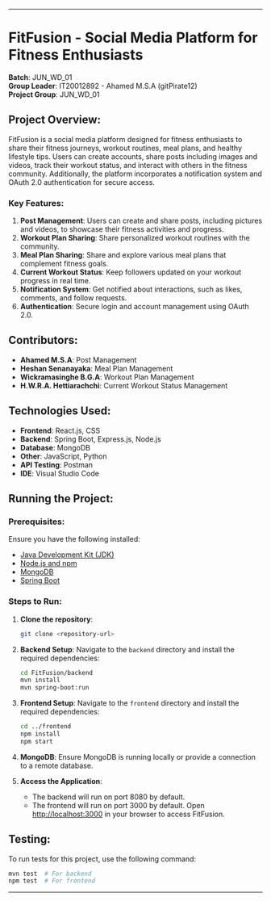 
---

# FitFusion - Social Media Platform for Fitness Enthusiasts
**Batch**: JUN_WD_01  
**Group Leader**: IT20012892 - Ahamed M.S.A (gitPirate12)  
**Project Group**: JUN_WD_01

## Project Overview:
FitFusion is a social media platform designed for fitness enthusiasts to share their fitness journeys, workout routines, meal plans, and healthy lifestyle tips. Users can create accounts, share posts including images and videos, track their workout status, and interact with others in the fitness community. Additionally, the platform incorporates a notification system and OAuth 2.0 authentication for secure access.

### Key Features:
1. **Post Management**: Users can create and share posts, including pictures and videos, to showcase their fitness activities and progress.
2. **Workout Plan Sharing**: Share personalized workout routines with the community.
3. **Meal Plan Sharing**: Share and explore various meal plans that complement fitness goals.
4. **Current Workout Status**: Keep followers updated on your workout progress in real time.
5. **Notification System**: Get notified about interactions, such as likes, comments, and follow requests.
6. **Authentication**: Secure login and account management using OAuth 2.0.

## Contributors:
- **Ahamed M.S.A**: Post Management  
- **Heshan Senanayaka**: Meal Plan Management  
- **Wickramasinghe B.G.A**: Workout Plan Management  
- **H.W.R.A. Hettiarachchi**: Current Workout Status Management  

## Technologies Used:
- **Frontend**: React.js, CSS
- **Backend**: Spring Boot, Express.js, Node.js
- **Database**: MongoDB
- **Other**: JavaScript, Python
- **API Testing**: Postman
- **IDE**: Visual Studio Code

## Running the Project:

### Prerequisites:
Ensure you have the following installed:
- [Java Development Kit (JDK)](https://www.oracle.com/java/technologies/javase-jdk11-downloads.html)
- [Node.js and npm](https://nodejs.org/)
- [MongoDB](https://www.mongodb.com/try/download/community)
- [Spring Boot](https://spring.io/projects/spring-boot)

### Steps to Run:
1. **Clone the repository**:
    ```bash
    git clone <repository-url>
    ```
2. **Backend Setup**:
    Navigate to the `backend` directory and install the required dependencies:
    ```bash
    cd FitFusion/backend
    mvn install
    mvn spring-boot:run
    ```
3. **Frontend Setup**:
    Navigate to the `frontend` directory and install the required dependencies:
    ```bash
    cd ../frontend
    npm install
    npm start
    ```
4. **MongoDB**:
    Ensure MongoDB is running locally or provide a connection to a remote database.

5. **Access the Application**:
    - The backend will run on port 8080 by default.
    - The frontend will run on port 3000 by default. Open [http://localhost:3000](http://localhost:3000) in your browser to access FitFusion.

## Testing:
To run tests for this project, use the following command:
```bash
mvn test  # For backend
npm test  # For frontend
```

---
